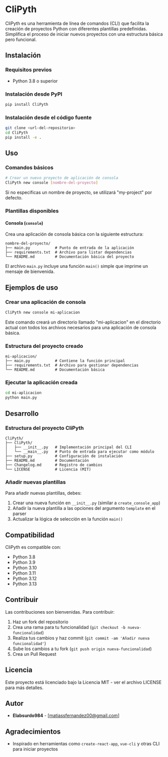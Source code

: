 # CliPyth

CliPyth es una herramienta de línea de comandos (CLI) que facilita la creación de proyectos Python con diferentes plantillas predefinidas. Simplifica el proceso de iniciar nuevos proyectos con una estructura básica pero funcional.

## Instalación

### Requisitos previos
- Python 3.8 o superior

### Instalación desde PyPI
```bash
pip install CliPyth
```

### Instalación desde el código fuente
```bash
git clone <url-del-repositorio>
cd CliPyth
pip install -e .
```

## Uso

### Comandos básicos

```bash
# Crear un nuevo proyecto de aplicación de consola
CliPyth new console [nombre-del-proyecto]
```

Si no especificas un nombre de proyecto, se utilizará "my-project" por defecto.

### Plantillas disponibles

#### Consola (`console`)
Crea una aplicación de consola básica con la siguiente estructura:

```
nombre-del-proyecto/
├── main.py           # Punto de entrada de la aplicación
├── requirements.txt  # Archivo para listar dependencias
└── README.md         # Documentación básica del proyecto
```

El archivo `main.py` incluye una función `main()` simple que imprime un mensaje de bienvenida.

## Ejemplos de uso

### Crear una aplicación de consola

```bash
CliPyth new console mi-aplicacion
```

Este comando creará un directorio llamado "mi-aplicacion" en el directorio actual con todos los archivos necesarios para una aplicación de consola básica.

### Estructura del proyecto creado

```
mi-aplicacion/
├── main.py           # Contiene la función principal
├── requirements.txt  # Archivo para gestionar dependencias
└── README.md         # Documentación básica
```

### Ejecutar la aplicación creada

```bash
cd mi-aplicacion
python main.py
```

## Desarrollo

### Estructura del proyecto CliPyth

```
CliPyth/
├── CliPyth/
│   ├── __init__.py   # Implementación principal del CLI
│   └── __main__.py   # Punto de entrada para ejecutar como módulo
├── setup.py          # Configuración de instalación
├── README.md         # Documentación
├── Changelog.md      # Registro de cambios
└── LICENSE           # Licencia (MIT)
```

### Añadir nuevas plantillas

Para añadir nuevas plantillas, debes:

1. Crear una nueva función en `__init__.py` (similar a `create_console_app`)
2. Añadir la nueva plantilla a las opciones del argumento `template` en el parser
3. Actualizar la lógica de selección en la función `main()`

## Compatibilidad

CliPyth es compatible con:
- Python 3.8
- Python 3.9
- Python 3.10
- Python 3.11
- Python 3.12
- Python 3.13

## Contribuir

Las contribuciones son bienvenidas. Para contribuir:

1. Haz un fork del repositorio
2. Crea una rama para tu funcionalidad (`git checkout -b nueva-funcionalidad`)
3. Realiza tus cambios y haz commit (`git commit -am 'Añadir nueva funcionalidad'`)
4. Sube los cambios a tu fork (`git push origin nueva-funcionalidad`)
5. Crea un Pull Request


## Licencia

Este proyecto está licenciado bajo la Licencia MIT - ver el archivo LICENSE para más detalles.

## Autor

- **Elabsurdo984** - [matiassfernandez00@gmail.com]

## Agradecimientos

- Inspirado en herramientas como `create-react-app`, `vue-cli` y otras CLI para iniciar proyectos